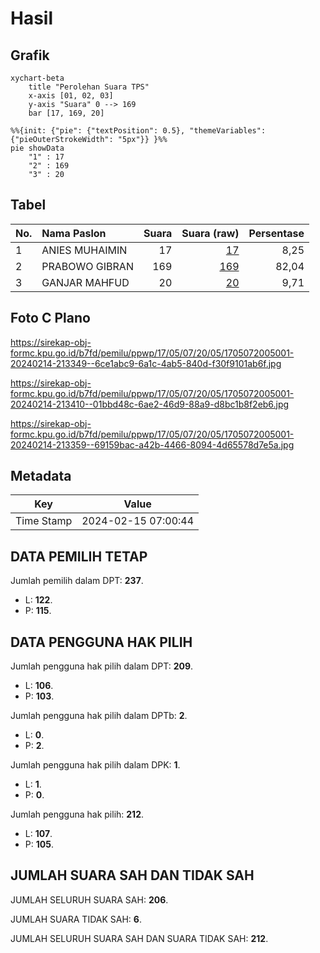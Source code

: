 # Hasil

## Grafik

```mermaid
xychart-beta
    title "Perolehan Suara TPS"
    x-axis [01, 02, 03]
    y-axis "Suara" 0 --> 169
    bar [17, 169, 20]
```

```mermaid
%%{init: {"pie": {"textPosition": 0.5}, "themeVariables": {"pieOuterStrokeWidth": "5px"}} }%%
pie showData
    "1" : 17
    "2" : 169
    "3" : 20
```

## Tabel

| No. | Nama Paslon    | Suara | Suara (raw) | Persentase |
|:--- |:-------------- | -----:| -----------:| ----------:|
| 1   | ANIES MUHAIMIN | 17    | [17][p-1]   | 8,25       |
| 2   | PRABOWO GIBRAN | 169   | [169][p-2]  | 82,04      |
| 3   | GANJAR MAHFUD  | 20    | [20][p-3]   | 9,71       |


[p-1]: https://github.com/gigit-pemilu/pemilu-2024-17-bengkulu/blob/main/pilpres/hitung-suara/sub/17-bengkulu/sub/05-seluma/sub/07-lubuk-sandi/sub/2005-gunung-agung/sub/001-tps/sub/paslon-1.txt
[p-2]: https://github.com/gigit-pemilu/pemilu-2024-17-bengkulu/blob/main/pilpres/hitung-suara/sub/17-bengkulu/sub/05-seluma/sub/07-lubuk-sandi/sub/2005-gunung-agung/sub/001-tps/sub/paslon-2.txt
[p-3]: https://github.com/gigit-pemilu/pemilu-2024-17-bengkulu/blob/main/pilpres/hitung-suara/sub/17-bengkulu/sub/05-seluma/sub/07-lubuk-sandi/sub/2005-gunung-agung/sub/001-tps/sub/paslon-3.txt

## Foto C Plano

https://sirekap-obj-formc.kpu.go.id/b7fd/pemilu/ppwp/17/05/07/20/05/1705072005001-20240214-213349--6ce1abc9-6a1c-4ab5-840d-f30f9101ab6f.jpg

https://sirekap-obj-formc.kpu.go.id/b7fd/pemilu/ppwp/17/05/07/20/05/1705072005001-20240214-213410--01bbd48c-6ae2-46d9-88a9-d8bc1b8f2eb6.jpg

https://sirekap-obj-formc.kpu.go.id/b7fd/pemilu/ppwp/17/05/07/20/05/1705072005001-20240214-213359--69159bac-a42b-4466-8094-4d65578d7e5a.jpg


## Metadata

| Key        | Value               |
| ---------- | ------------------- |
| Time Stamp | 2024-02-15 07:00:44 |


## DATA PEMILIH TETAP

Jumlah pemilih dalam DPT: **237**.
 * L: **122**.
 * P: **115**.

## DATA PENGGUNA HAK PILIH

Jumlah pengguna hak pilih dalam DPT: **209**.
 * L: **106**.
 * P: **103**.

Jumlah pengguna hak pilih dalam DPTb: **2**.
 * L: **0**.
 * P: **2**.

Jumlah pengguna hak pilih dalam DPK: **1**.
 * L: **1**.
 * P: **0**.

Jumlah pengguna hak pilih: **212**.
 * L: **107**.
 * P: **105**.

## JUMLAH SUARA SAH DAN TIDAK SAH

JUMLAH SELURUH SUARA SAH: **206**.

JUMLAH SUARA TIDAK SAH: **6**.

JUMLAH SELURUH SUARA SAH DAN SUARA TIDAK SAH: **212**.


